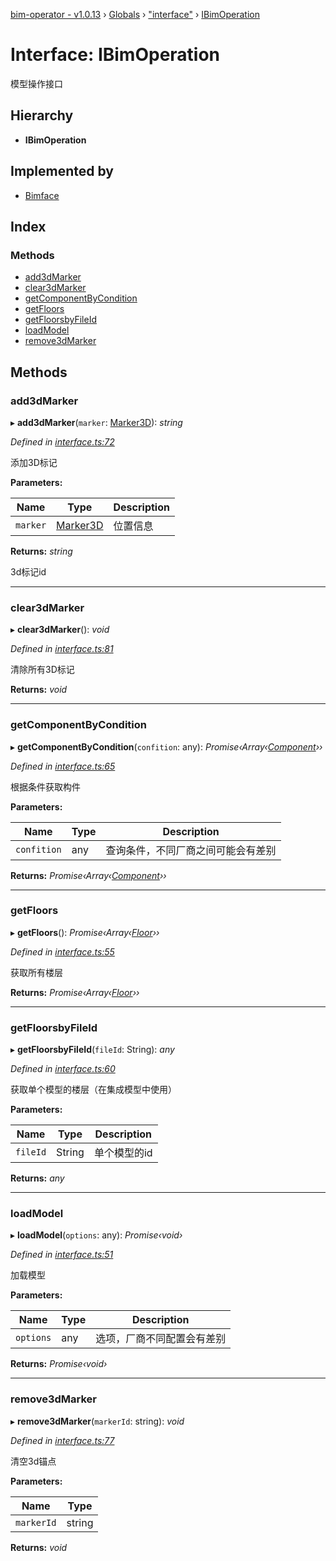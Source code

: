 [bim-operator - v1.0.13](../README.md) › [Globals](../globals.md) › ["interface"](../modules/_interface_.md) › [IBimOperation](_interface_.ibimoperation.md)

# Interface: IBimOperation

模型操作接口

## Hierarchy

* **IBimOperation**

## Implemented by

* [Bimface](../classes/_providers_bimface_.bimface.md)

## Index

### Methods

* [add3dMarker](_interface_.ibimoperation.md#add3dmarker)
* [clear3dMarker](_interface_.ibimoperation.md#clear3dmarker)
* [getComponentByCondition](_interface_.ibimoperation.md#getcomponentbycondition)
* [getFloors](_interface_.ibimoperation.md#getfloors)
* [getFloorsbyFileId](_interface_.ibimoperation.md#getfloorsbyfileid)
* [loadModel](_interface_.ibimoperation.md#loadmodel)
* [remove3dMarker](_interface_.ibimoperation.md#remove3dmarker)

## Methods

###  add3dMarker

▸ **add3dMarker**(`marker`: [Marker3D](_interface_.marker3d.md)): *string*

*Defined in [interface.ts:72](https://github.com/youkaisteve/bim-operator/blob/562edb8/src/interface.ts#L72)*

添加3D标记

**Parameters:**

Name | Type | Description |
------ | ------ | ------ |
`marker` | [Marker3D](_interface_.marker3d.md) | 位置信息 |

**Returns:** *string*

3d标记id

___

###  clear3dMarker

▸ **clear3dMarker**(): *void*

*Defined in [interface.ts:81](https://github.com/youkaisteve/bim-operator/blob/562edb8/src/interface.ts#L81)*

清除所有3D标记

**Returns:** *void*

___

###  getComponentByCondition

▸ **getComponentByCondition**(`confition`: any): *Promise‹Array‹[Component](_interface_.component.md)››*

*Defined in [interface.ts:65](https://github.com/youkaisteve/bim-operator/blob/562edb8/src/interface.ts#L65)*

根据条件获取构件

**Parameters:**

Name | Type | Description |
------ | ------ | ------ |
`confition` | any | 查询条件，不同厂商之间可能会有差别  |

**Returns:** *Promise‹Array‹[Component](_interface_.component.md)››*

___

###  getFloors

▸ **getFloors**(): *Promise‹Array‹[Floor](_interface_.floor.md)››*

*Defined in [interface.ts:55](https://github.com/youkaisteve/bim-operator/blob/562edb8/src/interface.ts#L55)*

获取所有楼层

**Returns:** *Promise‹Array‹[Floor](_interface_.floor.md)››*

___

###  getFloorsbyFileId

▸ **getFloorsbyFileId**(`fileId`: String): *any*

*Defined in [interface.ts:60](https://github.com/youkaisteve/bim-operator/blob/562edb8/src/interface.ts#L60)*

获取单个模型的楼层（在集成模型中使用）

**Parameters:**

Name | Type | Description |
------ | ------ | ------ |
`fileId` | String | 单个模型的id  |

**Returns:** *any*

___

###  loadModel

▸ **loadModel**(`options`: any): *Promise‹void›*

*Defined in [interface.ts:51](https://github.com/youkaisteve/bim-operator/blob/562edb8/src/interface.ts#L51)*

加载模型

**Parameters:**

Name | Type | Description |
------ | ------ | ------ |
`options` | any | 选项，厂商不同配置会有差别  |

**Returns:** *Promise‹void›*

___

###  remove3dMarker

▸ **remove3dMarker**(`markerId`: string): *void*

*Defined in [interface.ts:77](https://github.com/youkaisteve/bim-operator/blob/562edb8/src/interface.ts#L77)*

清空3d锚点

**Parameters:**

Name | Type |
------ | ------ |
`markerId` | string |

**Returns:** *void*
